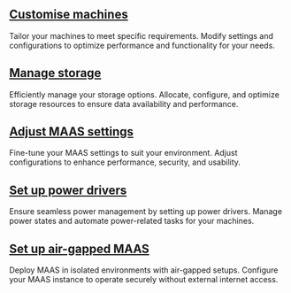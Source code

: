 ## [Customise machines](https://maas.io/docs/how-to-customise-machines)
Tailor your machines to meet specific requirements. Modify settings and configurations to optimize performance and functionality for your needs.

## [Manage storage](https://maas.io/docs/how-to-manage-storage)
Efficiently manage your storage options. Allocate, configure, and optimize storage resources to ensure data availability and performance.

## [Adjust MAAS settings](https://maas.io/docs/how-to-adjust-maas-settings)
Fine-tune your MAAS settings to suit your environment. Adjust configurations to enhance performance, security, and usability.

## [Set up power drivers](https://maas.io/docs/how-to-set-up-power-drivers)
Ensure seamless power management by setting up power drivers. Manage power states and automate power-related tasks for your machines.

## [Set up air-gapped MAAS](https://maas.io/docs/how-to-configure-an-air-gapped-maas)
Deploy MAAS in isolated environments with air-gapped setups. Configure your MAAS instance to operate securely without external internet access.
